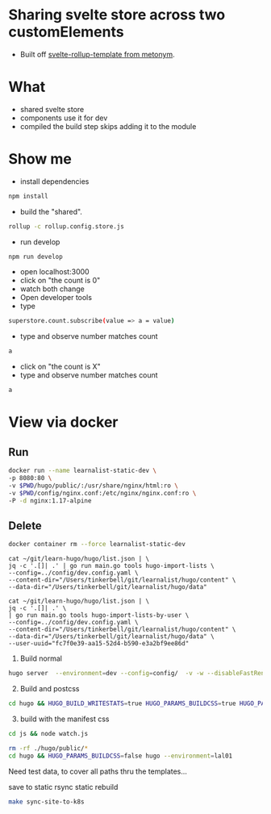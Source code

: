 # Sharing svelte store across two customElements
- Built off [svelte-rollup-template from metonym](https://github.com/metonym/svelte-rollup-template).

# What
- shared svelte store
- components use it for dev
- compiled the build step skips adding it to the module

# Show me
- install dependencies
```sh
npm install
```
- build the "shared".
```sh
rollup -c rollup.config.store.js
```
- run develop
```sh
npm run develop
```
- open localhost:3000
- click on "the count is 0"
- watch both change
- Open developer tools
- type
```sh
superstore.count.subscribe(value => a = value)
```
- type and observe number matches count
```sh
a
```
- click on "the count is X"
- type and observe number matches count
```sh
a
```

# View via docker
## Run
```sh
docker run --name learnalist-static-dev \
-p 8080:80 \
-v $PWD/hugo/public/:/usr/share/nginx/html:ro \
-v $PWD/config/nginx.conf:/etc/nginx/nginx.conf:ro \
-P -d nginx:1.17-alpine
```

## Delete
```sh
docker container rm --force learnalist-static-dev
```


```
cat ~/git/learn-hugo/hugo/list.json | \
jq -c '.[]| .' | go run main.go tools hugo-import-lists \
--config=../config/dev.config.yaml \
--content-dir="/Users/tinkerbell/git/learnalist/hugo/content" \
--data-dir="/Users/tinkerbell/git/learnalist/hugo/data"
```


```
cat ~/git/learn-hugo/hugo/list.json | \
jq -c '.[]| .' \
| go run main.go tools hugo-import-lists-by-user \
--config=../config/dev.config.yaml \
--content-dir="/Users/tinkerbell/git/learnalist/hugo/content" \
--data-dir="/Users/tinkerbell/git/learnalist/hugo/data" \
--user-uuid="fc7f0e39-aa15-52d4-b590-e3a2bf9ee86d"
```


1) Build normal

```sh
hugo server  --environment=dev --config=config/  -v -w --disableFastRender --renderToDisk
```

2) Build and postcss

```sh
cd hugo && HUGO_BUILD_WRITESTATS=true HUGO_PARAMS_BUILDCSS=true HUGO_PARAMS_BUILDCSSPRODUCTION=true hugo --environment=lal01
```

3) build with the manifest css

```sh
cd js && node watch.js
```


```sh
rm -rf ./hugo/public/*
cd hugo && HUGO_PARAMS_BUILDCSS=false hugo --environment=lal01
```


Need test data, to cover all paths thru the templates...

save to static
rsync static
rebuild



```sh
make sync-site-to-k8s
```
